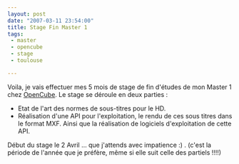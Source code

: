 ```yaml
---
layout: post
date: "2007-03-11 23:54:00"
title: Stage Fin Master 1
tags:
 - master
 - opencube
 - stage
 - toulouse

---
```


Voila, je vais effectuer mes 5 mois de stage de fin d'études de mon Master 1 chez [OpenCube](http://www.opencubetech.com/). Le stage se déroule en deux parties :

  * Etat de l'art des normes de sous-titres pour le HD.
  * Réalisation d'une API pour l'exploitation, le rendu de ces sous titres dans le format MXF. Ainsi que la réalisation de logiciels d'exploitation de cette API.

Début du stage le 2 Avril ... que j'attends avec impatience :) . (c'est la période de l'année que je préfère, même si elle suit celle des partiels !!!!)

